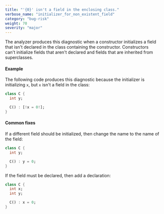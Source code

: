 ```yaml
---
title: "'{0}' isn't a field in the enclosing class."
verbose_name: "initializer_for_non_existent_field"
category: "bug-risk"
weight: 70
severity: "major"
---
```

The analyzer produces this diagnostic when a constructor initializes a
field that isn't declared in the class containing the constructor.
Constructors can't initialize fields that aren't declared and fields that
are inherited from superclasses.

#### Example

The following code produces this diagnostic because the initializer is
initializing `x`, but `x` isn't a field in the class:

```dart
class C {
  int y;

  C() : [!x = 0!];
}
```

#### Common fixes

If a different field should be initialized, then change the name to the
name of the field:

```dart
class C {
  int y;

  C() : y = 0;
}
```

If the field must be declared, then add a declaration:

```dart
class C {
  int x;
  int y;

  C() : x = 0;
}
```
